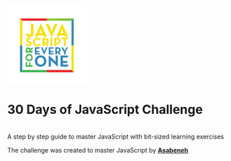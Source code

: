 

<img align="center" src="./images/banner.webp" alt="JavaScript for Everyone" width="180">

<h1>30 Days of JavaScript Challenge</h1>
    

<br>
A step by step guide to master JavaScript with bit-sized learning exercises
<br>

The challenge was created to master JavaScript by <a href="https://github.com/Asabeneh/30-Days-Of-JavaScript/" target="_blank"><strong>Asabeneh</strong></a>
